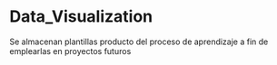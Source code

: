 # Data_Visualization
 Se almacenan plantillas producto del proceso de aprendizaje a fin de emplearlas en proyectos futuros
